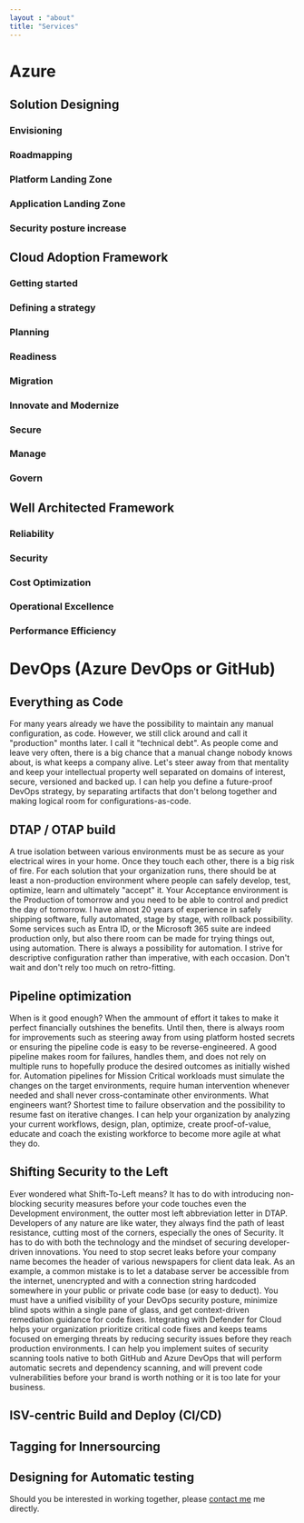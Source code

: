 ```yaml
---
layout : "about"
title: "Services"
---
```


# Azure 
## Solution Designing
### Envisioning
### Roadmapping
### Platform Landing Zone
### Application Landing Zone
### Security posture increase

## Cloud Adoption Framework
### Getting started
### Defining a strategy
### Planning
### Readiness
### Migration
### Innovate and Modernize
### Secure
### Manage
### Govern

## Well Architected Framework
### Reliability
### Security
### Cost Optimization
### Operational Excellence
### Performance Efficiency

# DevOps (Azure DevOps or GitHub)
## Everything as Code
For many years already we have the possibility to maintain any manual configuration, as code. 
However, we still click around and call it "production" months later. I call it "technical debt".
As people come and leave very often, there is a big chance that a manual change nobody knows about, is what keeps a company alive.
Let's steer away from that mentality and keep your intellectual property well separated on domains of interest, secure, versioned and backed up.
I can help you define a future-proof DevOps strategy, by separating artifacts that don't belong together and making logical room for configurations-as-code.

## DTAP / OTAP build
A true isolation between various environments must be as secure as your electrical wires in your home. Once they touch each other, there is a big risk of fire.
For each solution that your organization runs, there should be at least a non-production environment where people can safely develop, test, optimize, learn and ultimately "accept" it.
Your Acceptance environment is the Production of tomorrow and you need to be able to control and predict the day of tomorrow.
I have almost 20 years of experience in safely shipping software, fully automated, stage by stage, with rollback possibility.
Some services such as Entra ID, or the Microsoft 365 suite are indeed production only, but also there room can be made for trying things out, using automation.
There is always a possibility for automation. I strive for descriptive configuration rather than imperative, with each occasion.
Don't wait and don't rely too much on retro-fitting.

## Pipeline optimization
When is it good enough? When the ammount of effort it takes to make it perfect financially outshines the benefits.
Until then, there is always room for improvements such as steering away from using platform hosted secrets or ensuring the pipeline code is easy to be reverse-engineered.
A good pipeline makes room for failures, handles them, and does not rely on multiple runs to hopefully produce the desired outcomes as initially wished for.
Automation pipelines for Mission Critical workloads must simulate the changes on the target environments, require human intervention whenever needed and shall never cross-contaminate other environments.
What engineers want? Shortest time to failure observation and the possibility to resume fast on iterative changes.
I can help your organization by analyzing your current workflows, design, plan, optimize, create proof-of-value, educate and coach the existing workforce to become more agile at what they do.

## Shifting Security to the Left
Ever wondered what Shift-To-Left means? It has to do with introducing non-blocking security measures before your code touches even the Development environment, the outter most left abbreviation letter in DTAP.
Developers of any nature are like water, they always find the path of least resistance, cutting most of the corners, especially the ones of Security.
It has to do with both the technology and the mindset of securing developer-driven innovations.
You need to stop secret leaks before your company name becomes the header of various newspapers for client data leak.
As an example, a common mistake is to let a database server be accessible from the internet, unencrypted and with a connection string hardcoded somewhere in your public or private code base (or easy to deduct).
You must have a unified visibility of your DevOps security posture, minimize blind spots within a single pane of glass, and get context-driven remediation guidance for code fixes. 
Integrating with Defender for Cloud helps your organization prioritize critical code fixes and keeps teams focused on emerging threats by reducing security issues before they reach production environments.
I can help you implement suites of security scanning tools native to both GitHub and Azure DevOps that will perform automatic secrets and dependency scanning, and will prevent code vulnerabilities before your brand is worth nothing or it is too late for your business.

## ISV-centric Build and Deploy (CI/CD)
## Tagging for Innersourcing
## Designing for Automatic testing

Should you be interested in working together, please [contact me](/contact/) me directly.
